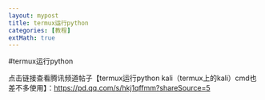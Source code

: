 ```yaml
---
layout: mypost
title: termux运行python
categories: [教程]
extMath: true
---
```


#termux运行python

点击链接查看腾讯频道帖子【termux运行python kali（termux上的kali）cmd也差不多使用】：https://pd.qq.com/s/hkj1qffmm?shareSource=5
